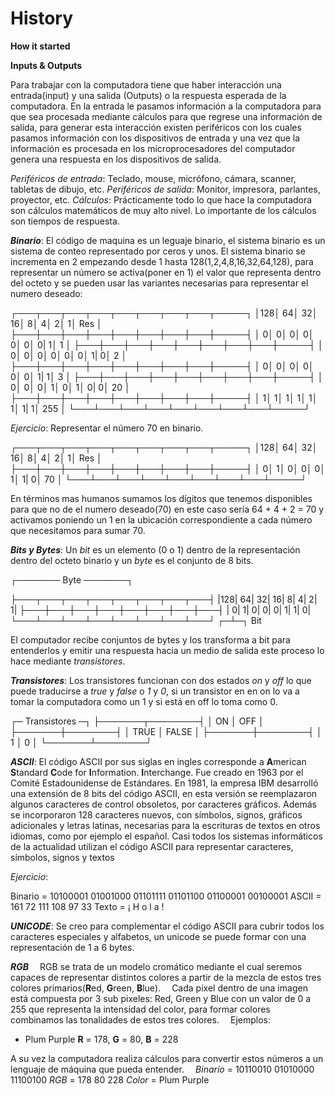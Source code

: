 # History

**How it started**

**Inputs & Outputs**

Para trabajar con la computadora tiene que haber interacción una entrada(input) y una salida (Outputs) o la respuesta esperada de la computadora. En la entrada le pasamos información a la computadora para que sea procesada mediante cálculos para que regrese una información de salida, para generar esta interacción existen periféricos con los cuales pasamos información con los dispositivos de entrada y una vez que la información es procesada en los microprocesadores del computador genera una respuesta en los dispositivos de salida.

_Periféricos de entrada_: Teclado, mouse, micrófono, cámara, scanner, tabletas de dibujo, etc.
_Periféricos de salida_: Monitor, impresora, parlantes, proyector, etc.
_Cálculos_: Prácticamente todo lo que hace la computadora son cálculos matemáticos de muy alto nivel. Lo importante de los cálculos son tiempos de respuesta.

**_Binario_**: El código de maquina es un leguaje binario, el sistema binario es un sistema de conteo representado por ceros y unos. El sistema binario se incrementa en 2 empezando desde 1 hasta 128(1,2,4,8,16,32,64,128), para representar un número se activa(poner en 1) el valor que representa dentro del octeto y se pueden usar las variantes necesarias para representar el numero deseado:

┌───┬───┬───┬───┬───┬───┬───┬───┬─────┐
│128│ 64│ 32│ 16│  8│  4│  2│  1│ Res │
├───┼───┼───┼───┼───┼───┼───┼───┼─────┤
│  0│  0│  0│  0│  0│  0│  0|  1│   1 │
├───┼───┼───┼───┼───┼───┼───┼───┼─────┤
│  0│  0│  0│  0│  0│  0│  1|  0│   2 │
├───┼───┼───┼───┼───┼───┼───┼───┼─────┤
│  0│  0│  0│  0│  0│  0│  1|  1│   3 │
├───┼───┼───┼───┼───┼───┼───┼───┼─────┤
│  0│  0│  0│  1│  0│  1│  0|  0│  20 │
├───┼───┼───┼───┼───┼───┼───┼───┼─────┤
│  1│  1│  1│  1│  1│  1│  1|  1│ 255 │
└───┴───┴───┴───┴───┴───┴───┴───┴─────┘

_Ejercicio_: Representar el número 70 en binario.

┌───┬───┬───┬───┬───┬───┬───┬───┬─────┐
│128│ 64│ 32│ 16│  8│  4│  2│  1│ Res │
├───┼───┼───┼───┼───┼───┼───┼───┼─────┤
│  0│  1│  0│  0│  0│  1│  1|  0│  70 │
└───┴───┴───┴───┴───┴───┴───┴───┴─────┘

En términos mas humanos sumamos los dígitos que tenemos disponibles para que no de el numero deseado(70) en este caso sería 64 + 4 + 2 = 70 y activamos poniendo un 1 en la ubicación correspondiente a cada número que necesitamos para sumar 70.

**_Bits y Bytes_**: Un _bit_ es un elemento (0 o 1) dentro de la representación dentro del octeto binario y un _byte_ es el conjunto de 8 bits. 

┌───────       Byte      ───────┐

├───┬───┬───┬───┬───┬───┬───┬───┤
|128| 64| 32| 16|  8|  4|  2|  1|
├───┼───┼───┼───┼───┼───┼───┼───┤
|  0|  1|  0|  0|  0|  1|  1|  0|
└───┴───┴───┴───┴───┴───┴───┴───┘
                            ┌─┴─┐
                             Bit 

El computador recibe conjuntos de bytes y los transforma a bit para entenderlos y emitir una respuesta hacia un medio de salida este proceso lo hace mediante _transistores_.

**_Transistores_**: Los transistores funcionan con dos estados _on_ y _off_ lo que puede traducirse a _true_ y _false_ o _1_ y _0_, si un transistor en en on lo va a tomar la computadora como un 1 y si está en off lo toma como 0.

┌─ Transistores ─┐
├───────┬────────┤
│   ON  │   OFF  │
├───────┼────────┤
│  TRUE │  FALSE │
├───────┼────────┤
│   1   │    0   │
└───────┴────────┘

**_ASCII_**: El código ASCII por sus siglas en ingles corresponde a **A**merican **S**tandard **C**ode for **I**nformation. **I**nterchange. Fue creado en 1963 por el Comité Estadounidense de Estándares. En 1981, la empresa IBM desarrolló una extensión de 8 bits del código ASCII, en esta versión se reemplazaron algunos caracteres de control obsoletos, por caracteres gráficos. Además se incorporaron 128 caracteres nuevos, con símbolos, signos, gráficos adicionales y letras latinas, necesarias para la escrituras de textos en otros idiomas, como por ejemplo el español. Casi todos los sistemas informáticos de la actualidad utilizan el código ASCII para representar caracteres, símbolos, signos y textos

_Ejercicio_:

Binario = 10100001 01001000 01101111 01101100 01100001 00100001
ASCII   = 161      72       111      108      97       33
Texto   = ¡        H        o        l        a        !

**_UNICODE_**: Se creo para complementar el código ASCII para cubrir todos los caracteres especiales y alfabetos, un unicode se puede formar con una representación de 1 a 6 bytes.

**_RGB_**
⠀
RGB se trata de un modelo cromático mediante el cual seremos capaces de representar distintos colores a partir de la mezcla de estos tres colores primarios(**R**ed, **G**reen, **B**lue).
⠀
Cada pixel dentro de una imagen está compuesta por 3 sub pixeles: Red, Green y Blue con un valor de 0 a 255 que representa la intensidad del color, para formar colores combinamos las tonalidades de estos tres colores.
⠀
Ejemplos:
- Plum Purple 
  **R** = 178,
  **G** = 80,
  **B** = 228 
⠀

A su vez la computadora realiza cálculos para convertir estos números a un lenguaje de máquina que pueda entender.
⠀ 
_Binario_ = 10110010 01010000 11100100
_RGB_     = 178      80       228
_Color_   = Plum Purple